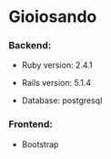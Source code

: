 # Gioiosando


### Backend:

* Ruby version: 2.4.1

* Rails version: 5.1.4

* Database: postgresql

### Frontend:

* Bootstrap
